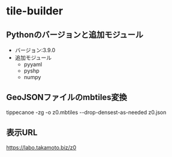 # tile-builder
## Pythonのバージョンと追加モジュール
* バージョン:3.9.0
* 追加モジュール
  * pyyaml
  * pyshp
  * numpy
## GeoJSONファイルのmbtiles変換
tippecanoe -zg -o z0.mbtiles --drop-densest-as-needed z0.json
## 表示URL
https://labo.takamoto.biz/z0
